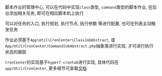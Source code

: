 脚本作业的管理中心, 可以在代码中实现`class`类型, `command`类型的脚本作业, 在后台添加相关任务, 即可在相应脚本机上执行

可以对任务的入口, 执行规划, 执行节点, 执行参数 等进行配置, 也可在列表主动触发任务

作业必须基于`App\Util\CronCenter\ClassJobAbstract`, 或`App/Util/CronCenter/CommandJobAbstract.php`抽象类进行实现, 才可进行执行状态的跟踪

`CronCenter`的实现基于`hyperf-crontab`进行实现, 具体代码在`app/Util/CronCenter`, 更多细节可查看[文档](https://hyperf.wiki/#/zh-cn/crontab)
